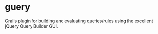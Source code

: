 guery
=====

Grails plugin for building and evaluating queries/rules using the excellent jQuery Query Builder GUI.
